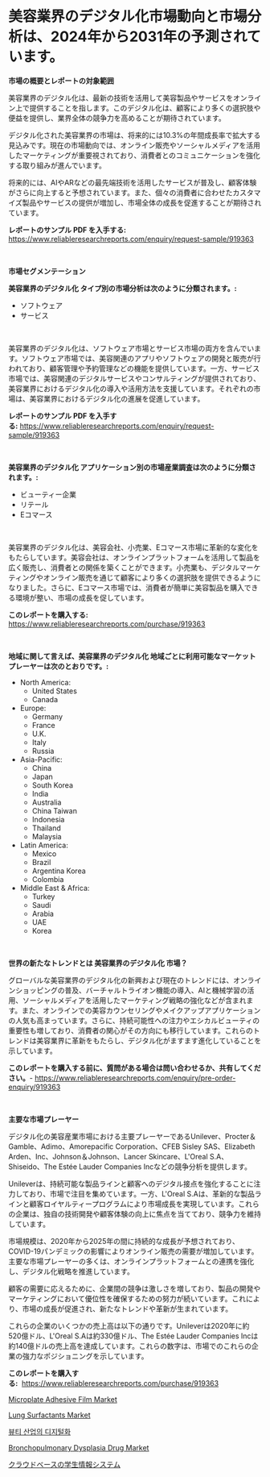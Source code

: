 <p><h1>美容業界のデジタル化市場動向と市場分析は、2024年から2031年の予測されています。</h1></p><p><strong>市場の概要とレポートの対象範囲</strong></p>
<p><p>美容業界のデジタル化は、最新の技術を活用して美容製品やサービスをオンライン上で提供することを指します。このデジタル化は、顧客により多くの選択肢や便益を提供し、業界全体の競争力を高めることが期待されています。</p><p>デジタル化された美容業界の市場は、将来的には10.3%の年間成長率で拡大する見込みです。現在の市場動向では、オンライン販売やソーシャルメディアを活用したマーケティングが重要視されており、消費者とのコミュニケーションを強化する取り組みが進んでいます。</p><p>将来的には、AIやARなどの最先端技術を活用したサービスが普及し、顧客体験がさらに向上すると予想されています。また、個々の消費者に合わせたカスタマイズ製品やサービスの提供が増加し、市場全体の成長を促進することが期待されています。</p></p>
<p><strong>レポートのサンプル PDF を入手する:</strong> <a href="https://www.reliableresearchreports.com/enquiry/request-sample/919363">https://www.reliableresearchreports.com/enquiry/request-sample/919363</a></p>
<p>&nbsp;</p>
<p><strong>市場セグメンテーション</strong></p>
<p><strong>美容業界のデジタル化 タイプ別の市場分析は次のように分類されます。:</strong></p>
<p><ul><li>ソフトウェア</li><li>サービス</li></ul></p>
<p>&nbsp;</p>
<p><p>美容業界のデジタル化は、ソフトウェア市場とサービス市場の両方を含んでいます。ソフトウェア市場では、美容関連のアプリやソフトウェアの開発と販売が行われており、顧客管理や予約管理などの機能を提供しています。一方、サービス市場では、美容関連のデジタルサービスやコンサルティングが提供されており、美容業界におけるデジタル化の導入や活用方法を支援しています。それぞれの市場は、美容業界におけるデジタル化の進展を促進しています。</p></p>
<p><strong>レポートのサンプル PDF を入手する:</strong>&nbsp;<a href="https://www.reliableresearchreports.com/enquiry/request-sample/919363">https://www.reliableresearchreports.com/enquiry/request-sample/919363</a></p>
<p>&nbsp;</p>
<p><strong> 美容業界のデジタル化 アプリケーション別の市場産業調査は次のように分類されます。:</strong></p>
<p><ul><li>ビューティー企業</li><li>リテール</li><li>Eコマース</li></ul></p>
<p>&nbsp;</p>
<p><p>美容業界のデジタル化は、美容会社、小売業、Eコマース市場に革新的な変化をもたらしています。美容会社は、オンラインプラットフォームを活用して製品を広く販売し、消費者との関係を築くことができます。小売業も、デジタルマーケティングやオンライン販売を通じて顧客により多くの選択肢を提供できるようになりました。さらに、Eコマース市場では、消費者が簡単に美容製品を購入できる環境が整い、市場の成長を促しています。</p></p>
<p><strong>このレポートを購入する:</strong>&nbsp; <a href="https://www.reliableresearchreports.com/purchase/919363">https://www.reliableresearchreports.com/purchase/919363</a></p>
<p>&nbsp;</p>
<p><strong>地域に関して言えば、美容業界のデジタル化 地域ごとに利用可能なマーケットプレーヤーは次のとおりです。:</strong></p>
<p><ul>
    <li>
        North America:
        <ul>
            <li>United States</li>
            <li>Canada</li>
        </ul>
    </li>
    <li>
        Europe:
        <ul>
            <li>Germany</li>
            <li>France</li>
            <li>U.K.</li>
            <li>Italy</li>
            <li>Russia</li>
        </ul>
    </li>
    <li>
        Asia-Pacific:
        <ul>
            <li>China</li>
            <li>Japan</li>
            <li>South Korea</li>
            <li>India</li>
            <li>Australia</li>
            <li>China Taiwan</li>
            <li>Indonesia</li>
            <li>Thailand</li>
            <li>Malaysia</li>
        </ul>
    </li>
    <li>
        Latin America:
        <ul>
            <li>Mexico</li>
            <li>Brazil</li>
            <li>Argentina Korea</li>
            <li>Colombia</li>
        </ul>
    </li>
    <li>
        Middle East & Africa:
        <ul>
            <li>Turkey</li>
            <li>Saudi</li>
            <li>Arabia</li>
            <li>UAE</li>
            <li>Korea</li>
        </ul>
    </li>
    </ul></p>
<p>&nbsp;</p>
<p><strong>世界の新たなトレンドとは 美容業界のデジタル化 市場？</strong></p>
<p><p>グローバルな美容業界のデジタル化の新興および現在のトレンドには、オンラインショッピングの普及、バーチャルトライオン機能の導入、AIと機械学習の活用、ソーシャルメディアを活用したマーケティング戦略の強化などが含まれます。また、オンラインでの美容カウンセリングやメイクアップアプリケーションの人気も高まっています。さらに、持続可能性への注力やエシカルビューティの重要性も増しており、消費者の関心がその方向にも移行しています。これらのトレンドは美容業界に革新をもたらし、デジタル化がますます進化していることを示しています。</p></p>
<p><strong>このレポートを購入する前に、質問がある場合は問い合わせるか、共有してください。</strong>- <a href="https://www.reliableresearchreports.com/enquiry/pre-order-enquiry/919363">https://www.reliableresearchreports.com/enquiry/pre-order-enquiry/919363</a></p>
<p>&nbsp;</p>
<p><strong>主要な市場プレーヤー</strong></p>
<p><p>デジタル化の美容産業市場における主要プレーヤーであるUnilever、Procter＆Gamble、Adimo、Amorepacific Corporation、CFEB Sisley SAS、Elizabeth Arden、Inc、Johnson＆Johnson、Lancer Skincare、L'Oreal S.A、Shiseido、The Estée Lauder Companies Incなどの競争分析を提供します。</p><p>Unileverは、持続可能な製品ラインと顧客へのデジタル接点を強化することに注力しており、市場で注目を集めています。一方、L'Oreal S.Aは、革新的な製品ラインと顧客ロイヤルティープログラムにより市場成長を実現しています。これらの企業は、独自の技術開発や顧客体験の向上に焦点を当てており、競争力を維持しています。</p><p>市場規模は、2020年から2025年の間に持続的な成長が予想されており、COVID-19パンデミックの影響によりオンライン販売の需要が増加しています。主要な市場プレーヤーの多くは、オンラインプラットフォームとの連携を強化し、デジタル化戦略を推進しています。</p><p>顧客の需要に応えるために、企業間の競争は激しさを増しており、製品の開発やマーケティングにおいて優位性を確保するための努力が続いています。これにより、市場の成長が促進され、新たなトレンドや革新が生まれています。</p><p>これらの企業のいくつかの売上高は以下の通りです。Unileverは2020年に約520億ドル、L'Oreal S.Aは約330億ドル、The Estée Lauder Companies Incは約140億ドルの売上高を達成しています。これらの数字は、市場でのこれらの企業の強力なポジショニングを示しています。</p></p>
<p><strong>このレポートを購入する:</strong>&nbsp;&nbsp;<a href="https://www.reliableresearchreports.com/purchase/919363">https://www.reliableresearchreports.com/purchase/919363</a></p>
<p><p><a href="https://issuu.com/reportprime-2/docs/microplate-adhesive-film-market-size-2030.pptx">Microplate Adhesive Film Market</a></p><p><a href="https://github.com/danielneavesallisons03mba/Market-Research-Report-List-1/blob/main/lung-surfactants-market.md">Lung Surfactants Market</a></p><p><a href="https://github.com/sougarounis/Market-Research-Report-List-2/blob/main/7648332182858.md">뷰티 산업의 디지털화</a></p><p><a href="https://github.com/pizolina/Market-Research-Report-List-3/blob/main/bronchopulmonary-dysplasia-drug-market.md">Bronchopulmonary Dysplasia Drug Market</a></p><p><a href="https://github.com/lababdou/Market-Research-Report-List-2/blob/main/6567782182862.md">クラウドベースの学生情報システム</a></p></p>
